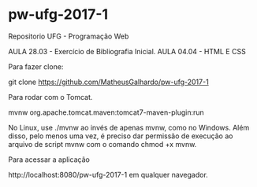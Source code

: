 
# pw-ufg-2017-1
Repositorio UFG - Programação Web

AULA 28.03 - Exercício de Bibliografia Inicial.
AULA 04.04 - HTML E CSS

  Para fazer clone:

git clone https://github.com/MatheusGalhardo/pw-ufg-2017-1

  Para rodar com o Tomcat.

mvnw org.apache.tomcat.maven:tomcat7-maven-plugin:run

No Linux, use ./mvnw ao invés de apenas mvnw, como no Windows. Além disso, pelo menos uma vez, é preciso dar permissão de execução ao arquivo de script mvnw com o comando chmod +x mvnw.

  Para acessar a aplicação

http://localhost:8080/pw-ufg-2017-1 em qualquer navegador.
